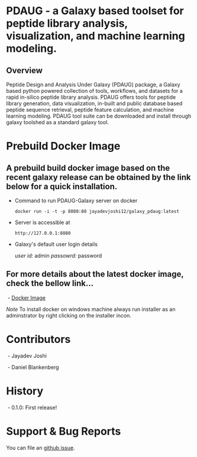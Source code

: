 # PDAUG - a Galaxy based toolset for peptide library analysis, visualization, and machine learning modeling.

## Overview 

Peptide Design and Analysis Under Galaxy (PDAUG) package, a Galaxy based python powered collection of tools, workflows, and datasets for a rapid in-silico peptide library analysis. PDAUG offers tools for peptide library generation, data visualization, in-built and public database based peptide sequence retrieval, peptide feature calculation, and machine learning modeling. PDAUG tool suite can be downloaded and install through galaxy toolshed as a standard galaxy tool. 


# Prebuild Docker Image 

## A prebuild build docker image based on the recent galaxy release can be obtained by the link below for a quick installation. 
 
 - Command to run PDAUG-Galaxy server on docker
 
    `docker run -i -t -p 8080:80 jayadevjoshi12/galaxy_pdaug:latest`
  
 - Server is accessible at 
   
    `http://127.0.0.1:8080`
 
 - Galaxy's default user login details
  
     *user id:* admin
     *passowrd:* password
 
 
## For more details about the latest docker image, check the bellow link...

 - [Docker Image](https://github.com/jaidevjoshi83/docker_pdaug)

 *Note* To install docker on windows machine always run installer as an adminstrator by right clicking on the installer incon. 

# Contributors
 - Jayadev Joshi
 
 - Daniel Blankenberg

# History

 - 0.1.0: First release!

# Support & Bug Reports

You can file an [github issue](https://github.com/jaidevjoshi83/docker_pdaug/issues). 
